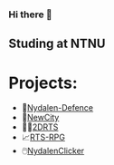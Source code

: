### Hi there 👋

## Studing at NTNU

# Projects:
- 🗼[Nydalen-Defence](https://mnbvmnbv2.github.io/Nydalen-Defence)
- 🌆[NewCity](https://mnbvmnbv2.github.io/NewCity)
- 🧟‍♂️[2DRTS](https://mnbvmnbv2.github.io/2DRts)
- 📈[RTS-RPG](https://mnbvmnbv2.github.io/RTS-RPG)
- 🖱️[NydalenClicker](https://mnbvmnbv2.github.io/NydalenClicker)
